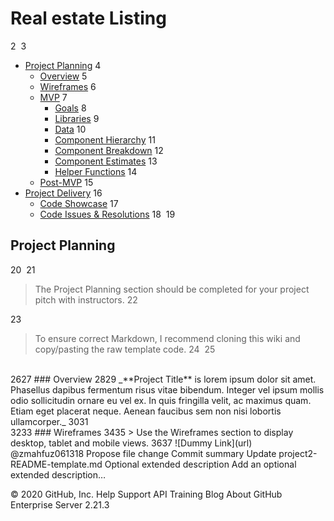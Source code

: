 # Real estate Listing <!-- omit in toc -->
2
​
3
- [Project Planning](#Project-Planning)
4
  - [Overview](#Overview)
5
  - [Wireframes](#Wireframes)
6
  - [MVP](#MVP)
7
    - [Goals](#Goals)
8
    - [Libraries](#Libraries)
9
    - [Data](#Data)
10
    - [Component Hierarchy](#Component-Hierarchy)
11
    - [Component Breakdown](#Component-Breakdown)
12
    - [Component Estimates](#Component-Estimates)
13
    - [Helper Functions](#Helper-Functions)
14
  - [Post-MVP](#Post-MVP)
15
- [Project Delivery](#Project-Delivery)
16
  - [Code Showcase](#Code-Showcase)
17
  - [Code Issues & Resolutions](#Code-Issues--Resolutions)
18
​
19
## Project Planning
20
​
21
> The Project Planning section should be completed for your project pitch with instructors.
22
>
23
> To ensure correct Markdown, I recommend cloning this wiki and copy/pasting the raw template code.
24
​
25
<br>
26
​
27
### Overview
28
​
29
_**Project Title** is lorem ipsum dolor sit amet. Phasellus dapibus fermentum risus vitae bibendum. Integer vel ipsum mollis odio sollicitudin ornare eu vel ex. In quis fringilla velit, ac maximus quam. Etiam eget placerat neque. Aenean faucibus sem non nisi lobortis ullamcorper._
30
​
31
<br>
32
​
33
### Wireframes
34
​
35
> Use the Wireframes section to display desktop, tablet and mobile views.
36
​
37
![Dummy Link](url)
@zmahfuz061318
Propose file change
Commit summary
Update project2-README-template.md
Optional extended description
Add an optional extended description…
 
© 2020 GitHub, Inc.
Help
Support
API
Training
Blog
About
GitHub Enterprise Server 2.21.3
